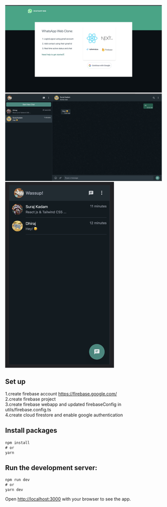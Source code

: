 <img src="/output-images/1.png" style="width:700px" />
<img src="/output-images/2.png" style="width:700px" />
<img src="/output-images/3.png" style="width:350px" />

## Set up

1.create firebase account https://firebase.google.com/ <br/>
2.create firebase project <br/>
3.create firebase webapp and updated firebaseConfig in utils/firebase.config.ts <br/>
4.create cloud firestore and enable google authentication <br/>

## Install packages

```
npm install
# or
yarn
```

## Run the development server:

```
npm run dev
# or
yarn dev
```

Open [http://localhost:3000](http://localhost:3000) with your browser to see the app.
